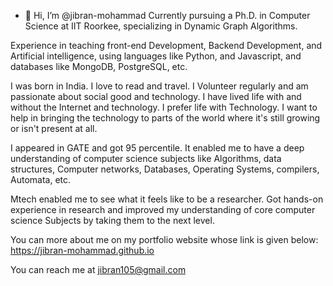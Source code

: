 - 👋 Hi, I’m @jibran-mohammad
Currently pursuing a Ph.D. in Computer Science at IIT Roorkee, specializing in Dynamic Graph Algorithms.

Experience in teaching front-end Development, Backend Development, and Artificial intelligence, using languages like Python, and Javascript, and databases like MongoDB, PostgreSQL, etc.

I was born in India. I love to read and travel. I Volunteer regularly and am passionate about social good and technology. I have lived life with and without the Internet and technology. I prefer life with Technology. I want to help in bringing the technology to parts of the world where it's still growing or isn't present at all.

I appeared in GATE and got 95 percentile. It enabled me to have a deep understanding of computer science subjects like Algorithms, data structures, Computer networks, Databases, Operating Systems, compilers, Automata, etc.

Mtech enabled me to see what it feels like to be a researcher. Got hands-on experience in research and improved my understanding of core computer science Subjects by taking them to the next level.

You can more about me on my portfolio website whose link is given below:
https://jibran-mohammad.github.io

You can reach me at jibran105@gmail.com
<!---
jibran-mohammad/jibran-mohammad is a ✨ special ✨ repository because its `README.md` (this file) appears on your GitHub profile.
You can click the Preview link to take a look at your changes.
--->
